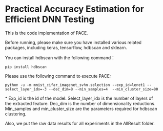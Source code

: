 # Practical Accuracy Estimation for Efficient DNN Testing
This is the code implementation of PACE.

Before running, please make sure you have installed various related packages, including keras, tensorflow, hdbscan and sklearn.

You can install hdbscan with the following command：

```shell
pip install hdbscan
```

Please use the following command to execute PACE:

```shell
python -u -m mnist_cifar_imagenet_svhn.selection --exp_id=lenet1 --select_layer_idx=-3 --dec_dim=8 --min_samples=4  --min_cluster_size=80
```

\* Exp_id is the id of the model. Select_layer_idx is the number of layers of the extracted feature. Dec_dim is the number of dimensionality reductions. Min_samples and min_cluster_size are the parameters required for hdbscan clustering.

Also, we put the raw data results for all experiments in the  AllResult folder.